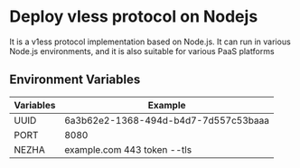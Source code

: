 # Deploy vless protocol on Nodejs
It is a v1ess protocol implementation based on Node.js. It can run in various Node.js environments, and it is also suitable for various PaaS platforms  
## Environment Variables
| Variables | Example |
|--------|---------|
| UUID | 6a3b62e2-1368-494d-b4d7-7d557c53baaa |
| PORT | 8080 |
| NEZHA | example.com 443 token --tls |
